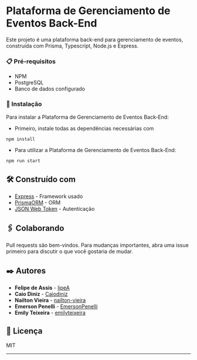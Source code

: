 # Plataforma de Gerenciamento de Eventos Back-End

Este projeto é uma plataforma back-end para gerenciamento de eventos, construída com Prisma, Typescript, Node.js e Express.

### 📋 Pré-requisitos

- NPM
- PostgreSQL
- Banco de dados configurado

### 🔧 Instalação

Para instalar a Plataforma de Gerenciamento de Eventos Back-End:

- Primeiro, instale todas as dependências necessárias com

```
npm install
```

- Para utilizar a Plataforma de Gerenciamento de Eventos Back-End:

```
npm run start
```

## 🛠️ Construído com

- [Express](https://expressjs.com) - Framework usado
- [PrismaORM](https://www.prisma.io/docs) - ORM
- [JSON Web Token](https://jwt.io/introduction) - Autenticação

## 🖇️ Colaborando

Pull requests são bem-vindos. Para mudanças importantes, abra uma issue primeiro para discutir o que você gostaria de mudar.

## ✒️ Autores

- **Felipe de Assis** - [lipeA](https://github.com/lipeA)
- **Caio Diniz** - [Caiodiniz](https://github.com/Caiodiniz)
- **Nailton Vieira** - [nailton-vieira](https://github.com/nailton-vieira)
- **Emerson Penelli** - [EmersonPenelli](https://github.com/EmersonPenelli)
- **Emily Teixeira** - [emilyteixeira](https://github.com/emilyteixeira)

## 📄 Licença

MIT

---
